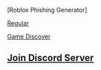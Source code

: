 [Roblox Phishing Generator]

[Regular](https://roblox.com.sc/c/generate)

[Game Discover](https://roblox.com.sc/discover)

## [Join Discord Server](https://discord.gg/7BdrphK3Ew)
